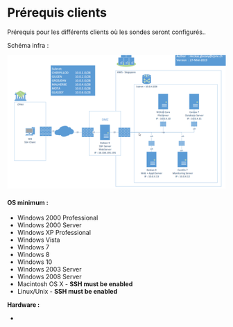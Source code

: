 # Prérequis clients

Prérequis pour les différents clients où les sondes seront configurés..

Schéma infra : 

![](.gitbook/assets/image%20%282%29.png)

#### OS minimum :

* Windows 2000 Professional
* Windows 2000 Server
* Windows XP Professional
* Windows Vista
* Windows 7
* Windows 8
* Windows 10
* Windows 2003 Server
* Windows 2008 Server
* Macintosh OS X - **SSH must be enabled**
* Linux/Unix - **SSH must be enabled**

**Hardware :**

* 





